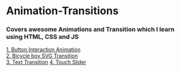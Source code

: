 # Animation-Transitions

### Covers awesome Animations and Transition which I learn using HTML, CSS and JS

[1. Button Interaction Animation](Button-Interaction)  
[2. Bicycle boy SVG Transition](bicycle-boy-transition)  
[3. Text Transition](Text-Animation)
[4. Touch Slider](touch-slider)
